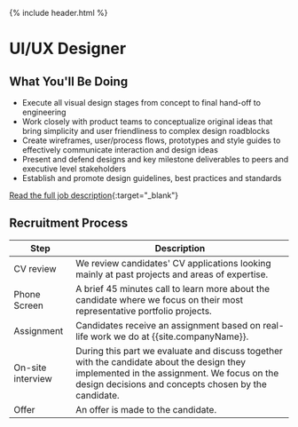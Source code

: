 {% include header.html %}

# UI/UX Designer 

## What You'll Be Doing 

- Execute all visual design stages from concept to final hand-off to engineering
- Work closely with product teams to conceptualize original ideas that bring simplicity and user friendliness to complex design roadblocks
- Create wireframes, user/process flows, prototypes and style guides to effectively communicate interaction and design ideas
- Present and defend designs and key milestone deliverables to peers and executive level stakeholders
- Establish and promote design guidelines, best practices and standards

[Read the full job description](https://glispaconnect.workable.com/j/6F4A9929BE){:target="_blank"}

## Recruitment Process

| Step | Description |
|---|---|
| CV review | We review candidates' CV applications looking mainly at past projects and areas of expertise. |
| Phone Screen | A brief 45 minutes call to learn more about the candidate where we focus on their most representative portfolio projects.
| Assignment | Candidates receive an assignment based on real-life work we do at {{site.companyName}}. |
| On-site interview | During this part we evaluate and discuss together with the candidate about the design they implemented in the assignment. We focus on the design decisions and concepts chosen by the candidate. |
| Offer | An offer is made to the candidate. |
